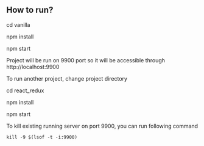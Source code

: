 ## How to run?

cd vanilla

npm install

npm start

Project will be run on 9900 port so it will be accessible through http://localhost:9900

To run another project, change project directory

cd react_redux

npm install

npm start

To kill existing running server on port 9900, you can run following command

`kill -9 $(lsof -t -i:9900)`
